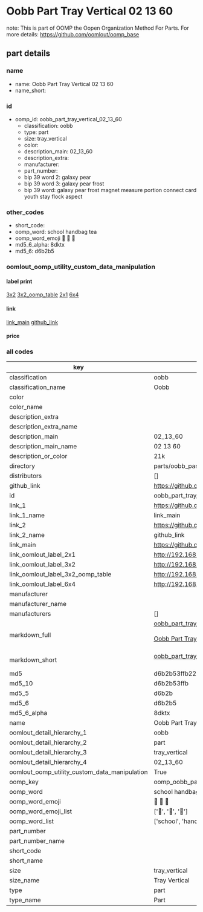 # Oobb Part Tray Vertical 02 13 60  

note: This is part of OOMP the Oopen Organization Method For Parts. For more details: https://github.com/oomlout/oomp_base

##  part details





### name
* name: Oobb Part Tray Vertical 02 13 60
* name_short: 
### id
* oomp_id: oobb_part_tray_vertical_02_13_60
  * classification: oobb
  * type: part
  * size: tray_vertical
  * color: 
  * description_main: 02_13_60
  * description_extra: 
  * manufacturer: 
  * part_number: 
  * bip 39 word 2: galaxy pear
  * bip 39 word 3: galaxy pear frost
  * bip 39 word: galaxy pear frost magnet measure portion connect card youth stay flock aspect

### other_codes
* short_code: 
* oomp_word: school handbag tea
* oomp_word_emoji :school: :handbag: :tea:
* md5_6_alpha: 8dktx
* md5_6: d6b2b5






### oomlout_oomp_utility_custom_data_manipulation
#### label print
[3x2](http://192.168.1.245:1112/?label=oomp%208dktx)
[3x2_oomp_table](http://192.168.1.107:1112/?label=oomp%208dktx)
[2x1](http://192.168.1.242:1112/?label=oomp%208dktx)
[6x4](http://192.168.1.55:1112/?label=oomp%208dktx)    

#### link

[link_main](https://github.com/oomlout/oomlout_oomp_current_version_messy/tree/main/parts/oobb_part_tray_vertical_02_13_60) [github_link](https://github.com/oomlout/oomlout_oomp_part_src/tree/main/parts/oobb_part_tray_vertical_02_13_60)                             

#### price







### all codes 
| key | value |  
| --- | --- |  
| classification | oobb |  
| classification_name | Oobb |  
| color |  |  
| color_name |  |  
| description_extra |  |  
| description_extra_name |  |  
| description_main | 02_13_60 |  
| description_main_name | 02 13 60 |  
| description_or_color | 21k |  
| directory | parts/oobb_part_tray_vertical_02_13_60 |  
| distributors | [] |  
| github_link | https://github.com/oomlout/oomlout_oomp_part_src/tree/main/parts/oobb_part_tray_vertical_02_13_60 |  
| id | oobb_part_tray_vertical_02_13_60 |  
| link_1 | https://github.com/oomlout/oomlout_oomp_current_version_messy/tree/main/parts/oobb_part_tray_vertical_02_13_60 |  
| link_1_name | link_main |  
| link_2 | https://github.com/oomlout/oomlout_oomp_part_src/tree/main/parts/oobb_part_tray_vertical_02_13_60 |  
| link_2_name | github_link |  
| link_main | https://github.com/oomlout/oomlout_oomp_current_version_messy/tree/main/parts/oobb_part_tray_vertical_02_13_60 |  
| link_oomlout_label_2x1 | http://192.168.1.242:1112/?label=oomp%208dktx |  
| link_oomlout_label_3x2 | http://192.168.1.245:1112/?label=oomp%208dktx |  
| link_oomlout_label_3x2_oomp_table | http://192.168.1.107:1112/?label=oomp%208dktx |  
| link_oomlout_label_6x4 | http://192.168.1.55:1112/?label=oomp%208dktx |  
| manufacturer |  |  
| manufacturer_name |  |  
| manufacturers | [] |  
| markdown_full | [oobb_part_tray_vertical_02_13_60](https://github.com/oomlout/oomlout_oomp_current_version_messy/tree/main/parts/oobb_part_tray_vertical_02_13_60)<br>[](https://github.com/oomlout/oomlout_oomp_current_version_messy/tree/main/parts/oobb_part_tray_vertical_02_13_60)<br>[Oobb Part Tray Vertical 02 13 60](https://github.com/oomlout/oomlout_oomp_current_version_messy/tree/main/parts/oobb_part_tray_vertical_02_13_60)<br><br> |  
| markdown_short | [oobb_part_tray_vertical_02_13_60](https://github.com/oomlout/oomlout_oomp_current_version_messy/tree/main/parts/oobb_part_tray_vertical_02_13_60)<br><br> |  
| md5 | d6b2b53ffb2285e6a144f85ebae882f7 |  
| md5_10 | d6b2b53ffb |  
| md5_5 | d6b2b |  
| md5_6 | d6b2b5 |  
| md5_6_alpha | 8dktx |  
| name | Oobb Part Tray Vertical 02 13 60 |  
| oomlout_detail_hierarchy_1 | oobb |  
| oomlout_detail_hierarchy_2 | part |  
| oomlout_detail_hierarchy_3 | tray_vertical |  
| oomlout_detail_hierarchy_4 | 02_13_60 |  
| oomlout_oomp_utility_custom_data_manipulation | True |  
| oomp_key | oomp_oobb_part_tray_vertical_02_13_60 |  
| oomp_word | school handbag tea |  
| oomp_word_emoji | :school: :handbag: :tea: |  
| oomp_word_emoji_list | [':school:', ':handbag:', ':tea:'] |  
| oomp_word_list | ['school', 'handbag', 'tea'] |  
| part_number |  |  
| part_number_name |  |  
| short_code |  |  
| short_name |  |  
| size | tray_vertical |  
| size_name | Tray Vertical |  
| type | part |  
| type_name | Part |  
